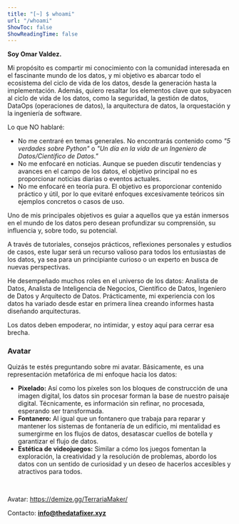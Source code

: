 ```yaml
---
title: "[~] $ whoami"
url: "/whoami"
ShowToc: false
ShowReadingTime: false
---
```


**Soy Omar Valdez.**

Mi propósito es compartir mi conocimiento con la comunidad interesada en el fascinante mundo de los datos, y mi objetivo es abarcar todo el ecosistema del ciclo de vida de los datos, desde la generación hasta la implementación. Además, quiero resaltar los elementos clave que subyacen al ciclo de vida de los datos, como la seguridad, la gestión de datos, DataOps (operaciones de datos), la arquitectura de datos, la orquestación y la ingeniería de software.

Lo que NO hablaré:

- No me centraré en temas generales. No encontrarás contenido como _"5 verdades sobre Python"_ o _"Un día en la vida de un Ingeniero de Datos/Científico de Datos."_
- No me enfocaré en noticias. Aunque se pueden discutir tendencias y avances en el campo de los datos, el objetivo principal no es proporcionar noticias diarias o eventos actuales.
- No me enfocaré en teoría pura. El objetivo es proporcionar contenido práctico y útil, por lo que evitaré enfoques excesivamente teóricos sin ejemplos concretos o casos de uso.

Uno de mis principales objetivos es guiar a aquellos que ya están inmersos en el mundo de los datos pero desean profundizar su comprensión, su influencia y, sobre todo, su potencial.

A través de tutoriales, consejos prácticos, reflexiones personales y estudios de casos, este lugar será un recurso valioso para todos los entusiastas de los datos, ya sea para un principiante curioso o un experto en busca de nuevas perspectivas.

He desempeñado muchos roles en el universo de los datos: Analista de Datos, Analista de Inteligencia de Negocios, Científico de Datos, Ingeniero de Datos y Arquitecto de Datos. Prácticamente, mi experiencia con los datos ha variado desde estar en primera línea creando informes hasta diseñando arquitecturas.

Los datos deben empoderar, no intimidar, y estoy aquí para cerrar esa brecha.

### Avatar
Quizás te estés preguntando sobre mi avatar. Básicamente, es una representación metafórica de mi enfoque hacia los datos:

- **Pixelado:** Así como los píxeles son los bloques de construcción de una imagen digital, los datos sin procesar forman la base de nuestro paisaje digital. Técnicamente, es información sin refinar, no procesada, esperando ser transformada.
- **Fontanero:** Al igual que un fontanero que trabaja para reparar y mantener los sistemas de fontanería de un edificio, mi mentalidad es sumergirme en los flujos de datos, desatascar cuellos de botella y garantizar el flujo de datos.
- **Estética de videojuegos:** Similar a cómo los juegos fomentan la exploración, la creatividad y la resolución de problemas, abordo los datos con un sentido de curiosidad y un deseo de hacerlos accesibles y atractivos para todos.

&nbsp;

Avatar: https://demize.gg/TerrariaMaker/

Contacto: **info@thedatafixer.xyz**
